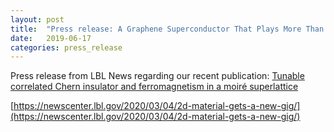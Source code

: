 ```yaml
---
layout: post
title:  "Press release: A Graphene Superconductor That Plays More Than One Tune - Berkeley Lab News"
date:   2019-06-17
categories: press_release
---
```

Press release from LBL News regarding our recent publication: [Tunable correlated Chern insulator and ferromagnetism in a moiré superlattice](https://rdcu.be/ceyMw) 

[https://newscenter.lbl.gov/2020/03/04/2d-material-gets-a-new-gig/](https://newscenter.lbl.gov/2020/03/04/2d-material-gets-a-new-gig/)
